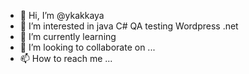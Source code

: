 - 👋 Hi, I’m @ykakkaya
- 👀 I’m interested in java C# QA testing Wordpress .net
- 🌱 I’m currently learning 
- 💞️ I’m looking to collaborate on ...
- 📫 How to reach me ...

<!---
ykakkaya/ykakkaya is a ✨ special ✨ repository because its `README.md` (this file) appears on your GitHub profile.
You can click the Preview link to take a look at your changes.
--->
